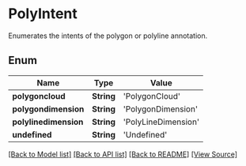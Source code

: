 # PolyIntent
Enumerates the intents of the polygon or polyline annotation.

## Enum
Name | Type | Value
------------ | ------------- | -------------
**polygoncloud** | **String** | 'PolygonCloud'
**polygondimension** | **String** | 'PolygonDimension'
**polylinedimension** | **String** | 'PolyLineDimension'
**undefined** | **String** | 'Undefined'

[[Back to Model list]](../README.md#documentation-for-models) [[Back to API list]](../README.md#documentation-for-api-endpoints) [[Back to README]](../README.md) [[View Source]](../src/models/PolyIntent.ts)

